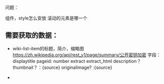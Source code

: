 问题：

组件，style怎么安放
滚动的元素是哪一个


## 需要获取的数据：
* wiki-list-item的标题，简介，缩略图
https://zh.wikipedia.org/api/rest_v1/page/summary/公开密钥加密
字段：
displaytitle
pageid: number
extract
extract_html
description？
thumbnail？：{source}
originalimage? :{source}


* 
